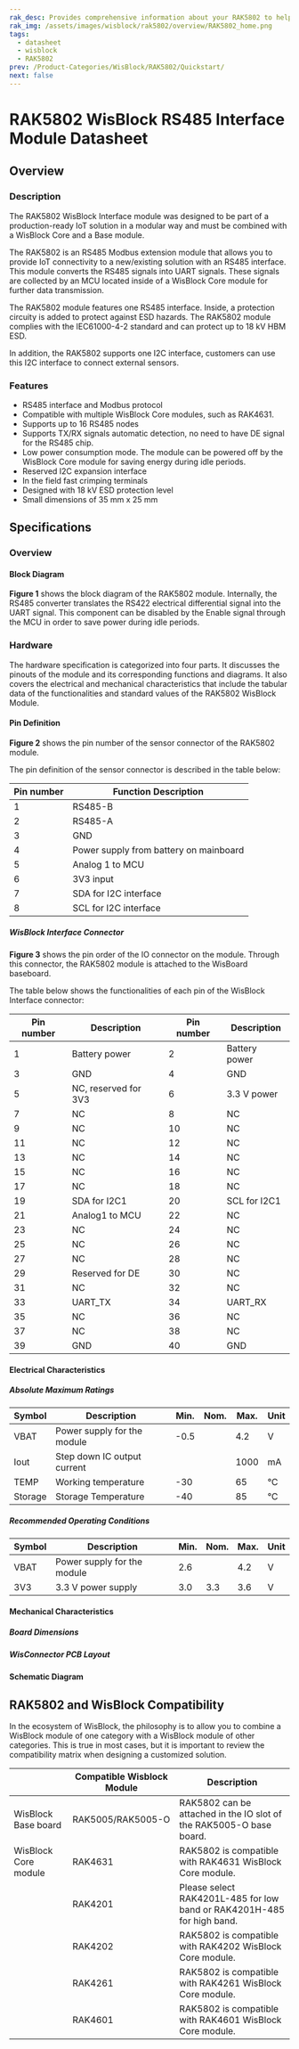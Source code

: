 ```yaml
---
rak_desc: Provides comprehensive information about your RAK5802 to help you use it. This information includes technical specifications, characteristics, and requirements, and it also discusses the device components.
rak_img: /assets/images/wisblock/rak5802/overview/RAK5802_home.png
tags:
  - datasheet
  - wisblock
  - RAK5802
prev: /Product-Categories/WisBlock/RAK5802/Quickstart/
next: false
---
```


# RAK5802 WisBlock RS485 Interface Module Datasheet

## Overview

### Description

The RAK5802 WisBlock Interface module was designed to be part of a production-ready IoT solution in a modular way and must be combined with a WisBlock Core and a Base module. 

The RAK5802 is an RS485 Modbus extension module that allows you to provide IoT connectivity to a new/existing solution with an RS485 interface. This module converts the RS485 signals into UART signals. These signals are collected by an MCU located inside of a WisBlock Core module for further data transmission. 

The RAK5802 module features one RS485 interface. Inside, a protection circuity is added to protect against ESD hazards. The RAK5802 module complies with the IEC61000-4-2 standard and can protect up to 18&nbsp;kV HBM ESD.

In addition, the RAK5802 supports one I2C interface, customers can use this I2C interface to connect external sensors.


### Features

* RS485 interface and Modbus protocol
* Compatible with multiple WisBlock Core modules, such as RAK4631.
* Supports up to 16 RS485 nodes
* Supports TX/RX signals automatic detection, no need to have DE signal for the RS485 chip.
* Low power consumption mode. The module can be powered off by the WisBlock Core module for saving energy during idle periods. 
* Reserved I2C expansion interface
* In the field fast crimping terminals
* Designed with 18&nbsp;kV ESD protection level
* Small dimensions of 35&nbsp;mm x 25&nbsp;mm

## Specifications

### Overview

#### Block Diagram
**Figure 1** shows the block diagram of the RAK5802 module. Internally, the RS485 converter translates the RS422 electrical differential signal into the UART signal. This component can be disabled by the Enable signal through the MCU in order to save power during idle periods.

<rk-img
  src="/assets/images/wisblock/rak5802/datasheet/block-diagram.png"
  width="50%"
  caption="RAK5802 block diagram"
/>

### Hardware

The hardware specification is categorized into four parts. It discusses the pinouts of the module and its corresponding functions and diagrams. It also covers the electrical and mechanical characteristics that include the tabular data of the functionalities and standard values of the RAK5802 WisBlock Module.


#### Pin Definition


**Figure 2** shows the pin number of the sensor connector of the RAK5802 module.

<rk-img
  src="/assets/images/wisblock/rak5802/datasheet/RAK5802-pinout.png"
  width="60%"
  caption="RAK5802 sensor connector"
/>

The pin definition of the sensor connector is described in the table below:

| **Pin number** | **Function Description**               |
| -------------- | -------------------------------------- |
| 1              | RS485-B                                |
| 2              | RS485-A                                |
| 3              | GND                                    |
| 4              | Power supply from battery on mainboard |
| 5              | Analog 1 to MCU                        |
| 6              | 3V3 input                              |
| 7              | SDA for I2C interface                  |
| 8              | SCL for I2C interface                  |


#####  WisBlock Interface Connector

**Figure 3** shows the pin order of the IO connector on the module. Through this connector, the RAK5802 module is attached to the WisBoard baseboard. 

<rk-img
  src="/assets/images/wisblock/rak5802/datasheet/wisconnector-pins.png"
  width="50%"
  caption="RAK5802 internal WisBlock Interface connector."
/>

The table below shows the functionalities of each pin of the WisBlock Interface connector: 

| **Pin number** | **Description**      | **Pin number** | **Description**  |
| -------------- | -------------------- | -------------- | ---------------- |
| 1              | Battery power        | 2              | Battery power    |
| 3              | GND                  | 4              | GND              |
| 5              | NC, reserved for 3V3 | 6              | 3.3&nbsp;V power |
| 7              | NC                   | 8              | NC               |
| 9              | NC                   | 10             | NC               |
| 11             | NC                   | 12             | NC               |
| 13             | NC                   | 14             | NC               |
| 15             | NC                   | 16             | NC               |
| 17             | NC                   | 18             | NC               |
| 19             | SDA for I2C1         | 20             | SCL for I2C1     |
| 21             | Analog1 to MCU       | 22             | NC               |
| 23             | NC                   | 24             | NC               |
| 25             | NC                   | 26             | NC               |
| 27             | NC                   | 28             | NC               |
| 29             | Reserved for DE      | 30             | NC               |
| 31             | NC                   | 32             | NC               |
| 33             | UART_TX              | 34             | UART_RX          |
| 35             | NC                   | 36             | NC               |
| 37             | NC                   | 38             | NC               |
| 39             | GND                  | 40             | GND              |

#### Electrical Characteristics

##### Absolute Maximum Ratings

| **Symbol** | **Description**             | **Min.** | **Nom.** | **Max.** | **Unit** |
| ---------- | --------------------------- | -------- | -------- | -------- | -------- |
| VBAT       | Power supply for the module | -0.5     |          | 4.2      | V        |
| Iout       | Step down IC output current |          |          | 1000     | mA       |
| TEMP       | Working temperature         | -30      |          | 65       | °C       |
| Storage    | Storage Temperature         | -40      |          | 85       | °C       |


##### Recommended Operating Conditions

| **Symbol** | **Description**             | **Min.** | **Nom.** | **Max.** | **Unit** |
| ---------- | --------------------------- | -------- | -------- | -------- | -------- |
| VBAT       | Power supply for the module | 2.6      |          | 4.2      | V        |
| 3V3        | 3.3&nbsp;V power supply     | 3.0      | 3.3      | 3.6      | V        |

#### Mechanical Characteristics

##### Board Dimensions

<rk-img
  src="/assets/images/wisblock/rak5802/datasheet/board-dimensions.png"
  width="80%"
  caption="RAK5802 dimensions"
/>

##### WisConnector PCB Layout

<rk-img
  src="/assets/images/wisblock/rak5802/datasheet/MxxS1003K6M.png"
  width="100%"
  caption="WisConnector PCB footprint and recommendations"
/>

#### Schematic Diagram

<rk-img
  src="/assets/images/wisblock/rak5802/datasheet/schematic.png"
  width="100%"
  caption="RAK5802 schematic diagram"
/>

## RAK5802 and WisBlock Compatibility

In the ecosystem of WisBlock, the philosophy is to allow you to combine a WisBlock module of one category with a WisBlock module of other categories. This is true in most cases, but it is important to review the compatibility matrix when designing a customized solution. 

|                      | **Compatible Wisblock Module** | **Description**                                                        |
| -------------------- | ------------------------------ | ---------------------------------------------------------------------- |
| WisBlock Base board  | RAK5005/RAK5005-O              | RAK5802 can be attached in the IO slot of the RAK5005-O base board.    |
| WisBlock Core module | RAK4631                        | RAK5802 is compatible with RAK4631 WisBlock Core module.               |
|                      | RAK4201                        | Please select RAK4201L-485 for low band or RAK4201H-485 for high band. |
|                      | RAK4202                        | RAK5802 is compatible with RAK4202 WisBlock Core module.               |
|                      | RAK4261                        | RAK5802 is compatible with RAK4261 WisBlock Core module.               |
|                      | RAK4601                        | RAK5802 is compatible with RAK4601 WisBlock Core module.               |